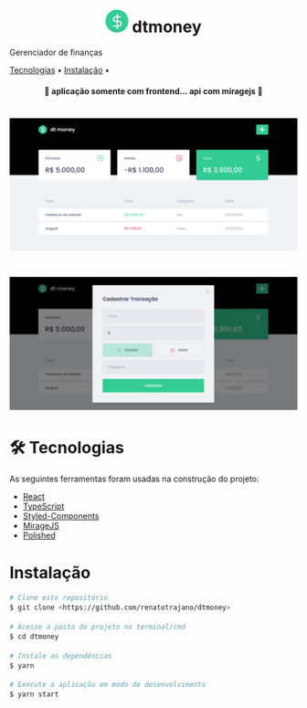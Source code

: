 <h1 align="center"> <img src='./public/favicon.png'> dtmoney</h1>
<p>Gerenciador de finanças</p>

<p>
 <a href="#tecnologias">Tecnologias</a> • 
 <a href="#instalacao">Instalação</a> • 
</p>

<h4 align="center"> 
	🚧  aplicação somente com frontend... api com miragejs  🚧
</h4>

<h1 align="center">
  <img alt="dtmoney" src="./src/assets/banner1.png" />
</h1>

<h1 align="center">
  <img alt="dtmoney" src="./src/assets/banner2.png" />
</h1>

# 🛠 Tecnologias

As seguintes ferramentas foram usadas na construção do projeto:

- [React](https://pt-br.reactjs.org/)
- [TypeScript](https://www.typescriptlang.org/)
- [Styled-Components](https://styled-components.com/)
- [MirageJS](https://miragejs.com/)
- [Polished](https://polished.js.org/)

# Instalação

```bash
# Clone este repositório
$ git clone <https://github.com/renatotrajano/dtmoney>

# Acesse a pasta do projeto no terminal/cmd
$ cd dtmoney

# Instale as dependências
$ yarn

# Execute a aplicação em modo de desenvolvimento
$ yarn start

```


